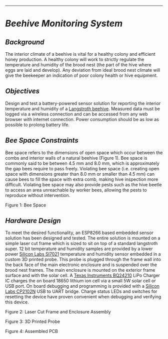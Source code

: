 ---
# *Beehive Monitoring System*

## *Background*

The interior climate of a beehive is vital for a healthy colony and efficient
honey production. A healthy colony will work to strictly regulate the
temperature and humidity of the brood nest (the part of the hive where eggs are
laid and develop). Any deviation from ideal brood nest climate will give the
beekeeper an indication of poor colony health or hive equipment.

## *Objectives*

Design and test a battery-powered sensor solution for reporting the interior
temperature and humidity of a [Langstroth
beehive](https://en.wikipedia.org/wiki/Langstroth_hive). Measured data must be
logged via a wireless connection and can be accessed from any web browser with
internet connection. Power consumption should be as low as possible to prolong
battery life.

## *Bee Space Constraints*

Bee space refers to the dimensions of open space which occur between the combs
and interior walls of a natural beehive (Figure 1). Bee space is commonly said
to be between 4.5 mm and 8.0 mm, which is approximately the gap bees require to
pass freely. Violating bee space (i.e. creating open space with dimensions
greater than 8.0 mm or smaller than 4.5 mm) can cause bees to fill the space
with extra comb, making hive inspection more difficult. Violating bee space may
also provide pests such as the hive beetle to access an area unreachable by
worker bees, allowing the pests to reproduce without intervention.

Figure 1: Bee Space

## *Hardware Design*

To meet the desired functionality, an ESP8266 based embedded sensor solution has
been designed and tested. The entire solution is mounted on a simple laser cut
frame which is sized to sit on top of a standard langstroth super. 12 bit
temperature and humidity samples are provided by a lower power [Silicon Labs
SI7021](https://www.silabs.com/sensors/humidity/si7006-13-20-21-34/device.si7021-a20-gm)
temperature and humidity sensor embedded in a custom 3D printed probe. This
probe is plugged through the frame wall into the back face of the main
electronic enclosure and is suspended over the brood nest frames. The main
enclosure is mounted on the exterior frame surface and with the solar cell. A
[Texas Instruments BQ24210](http://www.ti.com/product/BQ24210) LiPo Charger IC
charges the on board 18650 lithium ion cell via a small 5W solar cell or USB
port. On board debugging and programming is provided with a [Silicon Labs
CP2102N](https://www.silabs.com/interface/usb-bridges/usbxpress) USB to UART
bridge. Charge status LEDs and switches for resetting the device have proven
convenient when debugging and verifying this device.

Figure 2: Laser Cut Frame and Enclosure Assembly

Figure 3: 3D Printed Probe

Figure 4: Assembled PCB
